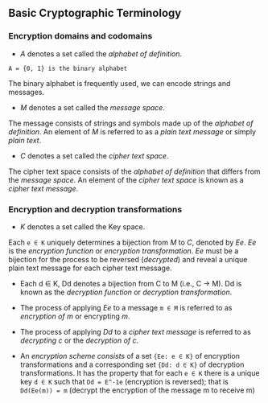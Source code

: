 ## Basic Cryptographic Terminology

### Encryption domains and codomains

* *A* denotes a set called the *alphabet of definition*.

```
A = {0, 1} is the binary alphabet
```

The binary alphabet is frequently used, we can encode strings and messages.


* *M* denotes a set called the *message space*.

The message consists of strings and symbols made up of the *alphabet of definition*.
An element of *M* is referred to as a *plain text message* or simply *plain text*.

* *C* denotes a set called the *cipher text space*.

The cipher text space consists of the *alphabet of definition* that differs from the *message space*.
An element of the *cipher text space* is known as a *cipher text message*.

### Encryption and decryption transformations

* *K* denotes a set called the Key space.

Each `e ∈ K` uniquely determines a bijection from *M* to *C*, denoted by *Ee*.
*Ee* is the *encryption function* or *encryption transformation*. *Ee* must be a bijection
for the process to be reversed (*decrypted*) and reveal a unique plain text message for each
cipher text message.

* Each d ∈ K, Dd denotes a bijection from C to M (i.e., C -> M).
Dd is known as the *decryption function* or *decryption transformation*.

* The process of applying *Ee* to a message `m ∈ M` is referred to as *encryption of m* or encrypting *m*.

* The process of applying *Dd* to a *cipher text message* is referred to as *decrypting c* or the *decryption of c*.

* An *encryption scheme consists* of a set `{Ee: e ∈ K}` of encryption transformations and a corresponding set `{Dd: d ∈ K}`
of decryption transformations. It has the property that for each `e ∈ K` there is a unique key `d ∈ K` such that `Dd = E^-1e` (encryption is reversed); that is `Dd(Ee(m)) = m` (decrypt the encryption of the message m to receive m)
